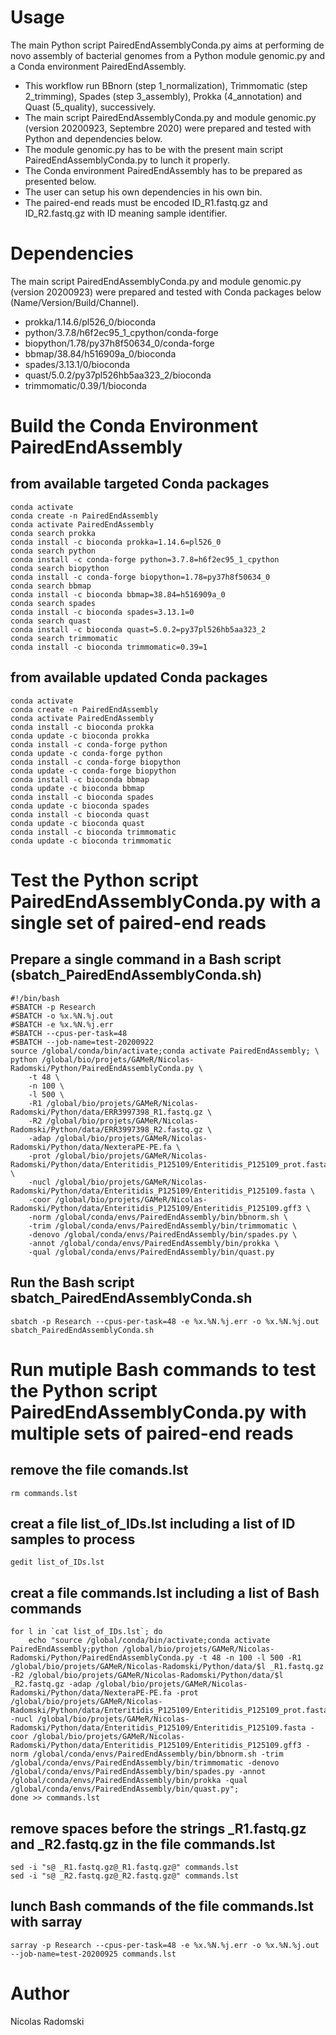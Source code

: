 # Usage
The main Python script PairedEndAssemblyConda.py aims at performing de novo assembly of bacterial genomes from a Python module genomic.py and a Conda environment PairedEndAssembly.
- This workflow run BBnorn (step 1_normalization), Trimmomatic (step 2_trimming), Spades (step 3_assembly), Prokka (4_annotation) and Quast (5_quality), successively.
- The main script PairedEndAssemblyConda.py and module genomic.py (version 20200923, Septembre 2020) were prepared and tested with Python and dependencies below.
- The module genomic.py has to be with the present main script PairedEndAssemblyConda.py to lunch it properly.
- The Conda environment PairedEndAssembly has to be prepared as presented below.
- The user can setup his own dependencies in his own bin.
- The paired-end reads must be encoded ID_R1.fastq.gz and ID_R2.fastq.gz with ID meaning sample identifier.
# Dependencies
The main script PairedEndAssemblyConda.py and module genomic.py (version 20200923) were prepared and tested with Conda packages below (Name/Version/Build/Channel).
- prokka/1.14.6/pl526_0/bioconda
- python/3.7.8/h6f2ec95_1_cpython/conda-forge
- biopython/1.78/py37h8f50634_0/conda-forge
- bbmap/38.84/h516909a_0/bioconda
- spades/3.13.1/0/bioconda
- quast/5.0.2/py37pl526hb5aa323_2/bioconda
- trimmomatic/0.39/1/bioconda
# Build the Conda Environment PairedEndAssembly
## from available targeted Conda packages
```
conda activate
conda create -n PairedEndAssembly
conda activate PairedEndAssembly
conda search prokka
conda install -c bioconda prokka=1.14.6=pl526_0
conda search python
conda install -c conda-forge python=3.7.8=h6f2ec95_1_cpython
conda search biopython
conda install -c conda-forge biopython=1.78=py37h8f50634_0
conda search bbmap
conda install -c bioconda bbmap=38.84=h516909a_0
conda search spades
conda install -c bioconda spades=3.13.1=0
conda search quast
conda install -c bioconda quast=5.0.2=py37pl526hb5aa323_2
conda search trimmomatic
conda install -c bioconda trimmomatic=0.39=1
```
## from available updated Conda packages
```
conda activate
conda create -n PairedEndAssembly
conda activate PairedEndAssembly
conda install -c bioconda prokka
conda update -c bioconda prokka
conda install -c conda-forge python
conda update -c conda-forge python
conda install -c conda-forge biopython
conda update -c conda-forge biopython
conda install -c bioconda bbmap
conda update -c bioconda bbmap
conda install -c bioconda spades
conda update -c bioconda spades
conda install -c bioconda quast
conda update -c bioconda quast
conda install -c bioconda trimmomatic
conda update -c bioconda trimmomatic
```
# Test the Python script PairedEndAssemblyConda.py with a single set of paired-end reads
## Prepare a single command in a Bash script (sbatch_PairedEndAssemblyConda.sh)
```
#!/bin/bash
#SBATCH -p Research
#SBATCH -o %x.%N.%j.out
#SBATCH -e %x.%N.%j.err
#SBATCH --cpus-per-task=48
#SBATCH --job-name=test-20200922
source /global/conda/bin/activate;conda activate PairedEndAssembly; \
python /global/bio/projets/GAMeR/Nicolas-Radomski/Python/PairedEndAssemblyConda.py \
	-t 48 \
	-n 100 \
	-l 500 \
	-R1 /global/bio/projets/GAMeR/Nicolas-Radomski/Python/data/ERR3997398_R1.fastq.gz \
	-R2 /global/bio/projets/GAMeR/Nicolas-Radomski/Python/data/ERR3997398_R2.fastq.gz \
	-adap /global/bio/projets/GAMeR/Nicolas-Radomski/Python/data/NexteraPE-PE.fa \
	-prot /global/bio/projets/GAMeR/Nicolas-Radomski/Python/data/Enteritidis_P125109/Enteritidis_P125109_prot.fasta \
	-nucl /global/bio/projets/GAMeR/Nicolas-Radomski/Python/data/Enteritidis_P125109/Enteritidis_P125109.fasta \
	-coor /global/bio/projets/GAMeR/Nicolas-Radomski/Python/data/Enteritidis_P125109/Enteritidis_P125109.gff3 \
	-norm /global/conda/envs/PairedEndAssembly/bin/bbnorm.sh \
	-trim /global/conda/envs/PairedEndAssembly/bin/trimmomatic \
	-denovo /global/conda/envs/PairedEndAssembly/bin/spades.py \
	-annot /global/conda/envs/PairedEndAssembly/bin/prokka \
	-qual /global/conda/envs/PairedEndAssembly/bin/quast.py
```
## Run the Bash script sbatch_PairedEndAssemblyConda.sh
```
sbatch -p Research --cpus-per-task=48 -e %x.%N.%j.err -o %x.%N.%j.out sbatch_PairedEndAssemblyConda.sh
```
# Run mutiple Bash commands to test the Python script PairedEndAssemblyConda.py with multiple sets of paired-end reads
## remove the file comands.lst
```
rm commands.lst
```
## creat a file list_of_IDs.lst including a list of ID samples to process
```
gedit list_of_IDs.lst
```
## creat a file commands.lst including a list of Bash commands
```
for l in `cat list_of_IDs.lst`; do 
	echo "source /global/conda/bin/activate;conda activate PairedEndAssembly;python /global/bio/projets/GAMeR/Nicolas-Radomski/Python/PairedEndAssemblyConda.py -t 48 -n 100 -l 500 -R1 /global/bio/projets/GAMeR/Nicolas-Radomski/Python/data/$l _R1.fastq.gz -R2 /global/bio/projets/GAMeR/Nicolas-Radomski/Python/data/$l _R2.fastq.gz -adap /global/bio/projets/GAMeR/Nicolas-Radomski/Python/data/NexteraPE-PE.fa -prot /global/bio/projets/GAMeR/Nicolas-Radomski/Python/data/Enteritidis_P125109/Enteritidis_P125109_prot.fasta -nucl /global/bio/projets/GAMeR/Nicolas-Radomski/Python/data/Enteritidis_P125109/Enteritidis_P125109.fasta -coor /global/bio/projets/GAMeR/Nicolas-Radomski/Python/data/Enteritidis_P125109/Enteritidis_P125109.gff3 -norm /global/conda/envs/PairedEndAssembly/bin/bbnorm.sh -trim /global/conda/envs/PairedEndAssembly/bin/trimmomatic -denovo /global/conda/envs/PairedEndAssembly/bin/spades.py -annot /global/conda/envs/PairedEndAssembly/bin/prokka -qual /global/conda/envs/PairedEndAssembly/bin/quast.py";
done >> commands.lst
```
## remove spaces before the strings _R1.fastq.gz and _R2.fastq.gz in the file commands.lst
```
sed -i "s@ _R1.fastq.gz@_R1.fastq.gz@" commands.lst
sed -i "s@ _R2.fastq.gz@_R2.fastq.gz@" commands.lst
```
## lunch Bash commands of the file commands.lst with sarray
```
sarray -p Research --cpus-per-task=48 -e %x.%N.%j.err -o %x.%N.%j.out --job-name=test-20200925 commands.lst
```
# Author
Nicolas Radomski